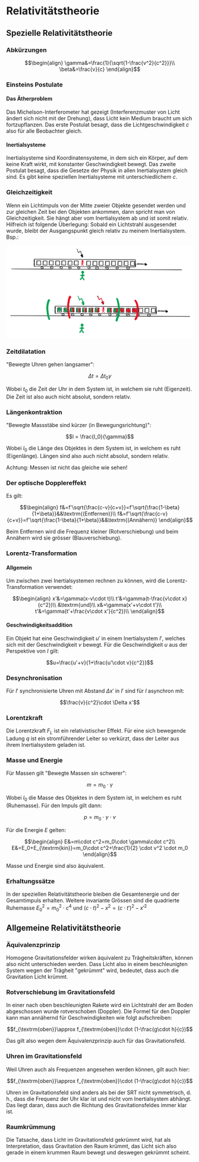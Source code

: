 # Relativitätstheorie

## Spezielle Relativitätstheorie

### Abkürzungen

$$\begin{align}
	\gamma&=\frac{1}{\sqrt{1-\frac{v^2}{c^2}}}\\
	\beta&=\frac{v}{c}
\end{align}$$

### Einsteins Postulate

#### Das Ätherproblem

Das Michelson-Interferometer hat gezeigt (Interferenzmuster von Licht ändert sich nicht mit der Drehung), dass Licht kein Medium braucht um sich fortzupflanzen. Das erste Postulat besagt, dass die Lichtgeschwindigkeit $c$ also für alle Beobachter gleich.

#### Inertialsysteme

Inertialsysteme sind Koordinatensysteme, in dem sich ein Körper, auf dem keine Kraft wirkt, mit konstanter Geschwindigkeit bewegt. Das zweite Postulat besagt, dass die Gesetze der Physik in allen Inertialsystem gleich sind. Es gibt keine speziellen Inertialsysteme mit unterschiedlichem $c$.

### Gleichzeitigkeit

Wenn ein Lichtimpuls von der Mitte zweier Objekte gesendet werden und zur gleichen Zeit bei den Objekten ankommen, dann spricht man von Gleichzeitigkeit. Sie hängt aber vom Inertialsystem ab und ist somit relativ. Hilfreich ist folgende Überlegung: Sobald ein Lichtstrahl ausgesendet wurde, bleibt der Ausgangspunkt gleich relativ zu meinem Inertialsystem. Bsp.:

![Gleichzeitigkeit](../img/rel1.png)

### Zeitdilatation

"Bewegte Uhren gehen langsamer":

$$\Delta t = \Delta t_0\gamma$$

Wobei $t_0$ die Zeit der Uhr in dem System ist, in welchem sie ruht (Eigenzeit). Die Zeit ist also auch nicht absolut, sondern relativ.

### Längenkontraktion

"Bewegte Massstäbe sind kürzer (in Bewegungsrichtung)":

$$l = \frac{l_0}{\gamma}$$

Wobei $l_0$ die Länge des Objektes in dem System ist, in welchem es ruht (Eigenlänge). Längen sind also auch nicht absolut, sondern relativ.

Achtung: Messen ist nicht das gleiche wie sehen!

### Der optische Dopplereffekt

Es gilt:

$$\begin{align}
	f&=f'\sqrt{\frac{c-v}{c+v}}=f'\sqrt{\frac{1-\beta}{1+\beta}}&&\textrm{(Entfernen)}\\
	f&=f'\sqrt{\frac{c-v}{c+v}}=f'\sqrt{\frac{1-\beta}{1+\beta}}&&\textrm{(Annähern)}
\end{align}$$

Beim Entfernen wird die Frequenz kleiner (Rotverschiebung) und beim Annähern wird sie grösser (Blauverschiebung).

### Lorentz-Transformation

#### Allgemein

Um zwischen zwei Inertialsystemen rechnen zu können, wird die Lorentz-Transformation verwendet:

$$\begin{align}
	x'&=\gamma(x-v\cdot t)\\
	t'&=\gamma(t-\frac{v\cdot x}{c^2})\\
	&\textrm{und}\\
	x&=\gamma(x'+v\cdot t')\\
	t'&=\gamma(t'+\frac{v\cdot x'}{c^2})\\
\end{align}$$

#### Geschwindigkeitsaddition

Ein Objekt hat eine Geschwindigkeit $u'$ in einem Inertialsystem $I'$, welches sich mit der Geschwindigkeit $v$ bewegt. Für die Geschwindigkeit $u$ aus der Perspektive von $I$ gilt:

$$u=\frac{u'+v}{1+\frac{u'\cdot v}{c^2}}$$

### Desynchronisation

Für $I'$ synchronisierte Uhren mit Abstand $\Delta x'$ in $I'$ sind für $I$ asynchron mit:

$$\frac{v}{c^2}\cdot \Delta x'$$

### Lorentzkraft

Die Lorentzkraft $F_L$ ist ein relativistischer Effekt. Für eine sich bewegende Ladung $q$ ist ein stromführender Leiter so verkürzt, dass der Leiter aus ihrem Inertialsystem geladen ist.

### Masse und Energie

Für Massen gilt "Bewegte Massen sin schwerer":

$$m=m_0\cdot \gamma$$

Wobei $l_0$ die Masse des Objektes in dem System ist, in welchem es ruht (Ruhemasse). Für den Impuls gilt dann:

$$p=m_0\cdot \gamma\cdot v$$

Für die Energie $E$ gelten:

$$\begin{align}
	E&=m\cdot c^2=m_0\cdot \gamma\cdot c^2\\
	E&=E_0+E_{\textrm{kin}}=m_0\cdot c^2+\frac{1}{2} \cdot v^2 \cdot m_0
\end{align}$$

Masse und Energie sind also äquivalent.

### Erhaltungssätze

In der speziellen Relativitätstheorie bleiben die Gesamtenergie und der Gesamtimpuls erhalten. Weitere invariante Grössen sind die quadrierte Ruhemasse $E_0^2=m_0^2\cdot c^4$ und $(c\cdot t)^2-x^2=(c\cdot t')^2-x'^2$

## Allgemeine Relativitätstheorie

### Äquivalenzprinzip

Homogene Gravitationsfelder wirken äquivalent zu Trägheitskräften, können also nicht unterschieden werden. Dass Licht also in einem beschleunigten System wegen der Trägheit "gekrümmt" wird, bedeutet, dass auch die Gravitation Licht krümmt.

### Rotverschiebung im Gravitationsfeld

In einer nach oben beschleunigten Rakete wird ein Lichtstrahl der am Boden abgeschossen wurde rotverschoben (Doppler). Die Formel für den Doppler kann man annähernd für Geschwindigkeiten wie folgt aufschreiben:

$$f_{\textrm{oben}}\approx f_{\textrm{oben}}\cdot (1-\frac{g\cdot h}{c})$$

Das gilt also wegen dem Äquivalenzprinzip auch für das Gravitationsfeld.

### Uhren im Gravitationsfeld

Weil Uhren auch als Frequenzen angesehen werden können, gilt auch hier:

$$f_{\textrm{oben}}\approx f_{\textrm{oben}}\cdot (1-\frac{g\cdot h}{c})$$

Uhren im Gravitationsfeld sind anders als bei der SRT nicht symmetrisch, d. h., dass die Frequenz der Uhr klar ist und nicht vom Inertialsystem abhängt. Das liegt daran, dass auch die Richtung des Gravitationsfeldes immer klar ist.

### Raumkrümmung

Die Tatsache, dass Licht im Gravitationsfeld gekrümmt wird, hat als Interpretation, dass Gravitation den Raum krümmt, das Licht sich also gerade in einem krummen Raum bewegt und deswegen gekrümmt scheint.